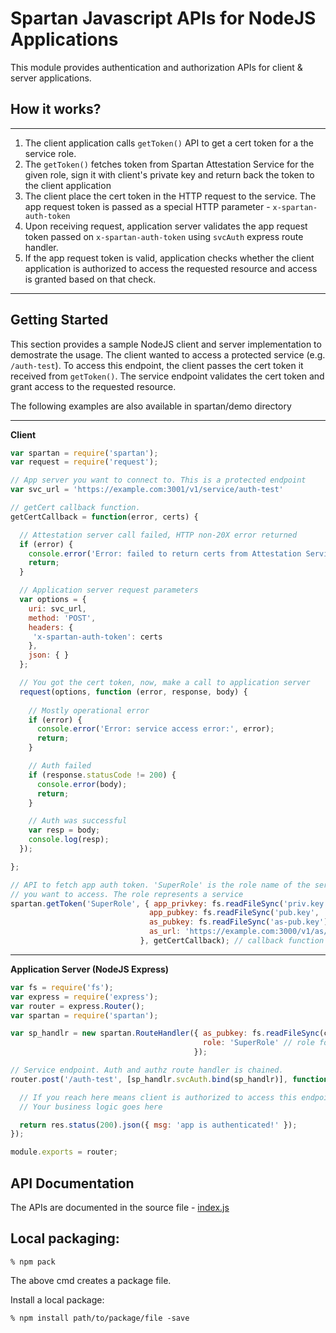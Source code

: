 # Spartan Javascript APIs for NodeJS Applications

This module provides authentication and authorization APIs for client & server applications.

## How it works?

---

1. The client application calls `getToken()` API to get a cert token for a the service role. 
2. The `getToken()` fetches token from Spartan Attestation Service for the given role, sign it with client's private key and return back the token to the client application
3. The client place the cert token in the HTTP request to the service. The app request token is passed as a special HTTP parameter - `x-spartan-auth-token`
4. Upon receiving request, application server validates the app request token passed on `x-spartan-auth-token` using `svcAuth` express route handler.
5. If the app request token is valid, application checks whether the client application is authorized to access the requested resource and access is granted based on that check.

---

## Getting Started

This section provides a sample NodeJS client and server implementation to demostrate the usage. The client wanted to access a protected service (e.g. `/auth-test`). To access this endpoint, the client passes the cert token it received from `getToken()`. The service endpoint validates the cert token and grant access to the requested resource.

The following examples are also available in spartan/demo directory

---

**Client**

```javascript
var spartan = require('spartan');
var request = require('request');

// App server you want to connect to. This is a protected endpoint
var svc_url = 'https://example.com:3001/v1/service/auth-test'

// getCert callback function.
getCertCallback = function(error, certs) {

  // Attestation server call failed, HTTP non-20X error returned
  if (error) {
    console.error('Error: failed to return certs from Attestation Service: ' + JSON.stringify(error));
    return;
  }

  // Application server request parameters
  var options = {
    uri: svc_url,
    method: 'POST',
    headers: {
     'x-spartan-auth-token': certs
    },
    json: { }
  };

  // You got the cert token, now, make a call to application server
  request(options, function (error, response, body) {
  
    // Mostly operational error
    if (error) {
      console.error('Error: service access error:', error);
      return;
    }

    // Auth failed
    if (response.statusCode != 200) {
      console.error(body);
      return;
    }

    // Auth was successful
    var resp = body;
    console.log(resp);
  });

};

// API to fetch app auth token. 'SuperRole' is the role name of the service
// you want to access. The role represents a service
spartan.getToken('SuperRole', { app_privkey: fs.readFileSync('priv.key'),  // client app private key
                               app_pubkey: fs.readFileSync('pub.key', 'utf8'), // client app public key 
                               as_pubkey: fs.readFileSync('as-pub.key'), // attestation server's public key
                               as_url: 'https://example.com:3000/v1/as/tokens' // attestation server URL
                             }, getCertCallback); // callback function

```

---

**Application Server (NodeJS Express)**

```javascript
var fs = require('fs');
var express = require('express');
var router = express.Router();
var spartan = require('spartan');

var sp_handlr = new spartan.RouteHandler({ as_pubkey: fs.readFileSync(config.asPubKey, 'utf8'),
                                           role: 'SuperRole' // role for authz
                                         });

// Service endpoint. Auth and authz route handler is chained.
router.post('/auth-test', [sp_handlr.svcAuth.bind(sp_handlr)], function(req, res) {

  // If you reach here means client is authorized to access this endpoint
  // Your business logic goes here

  return res.status(200).json({ msg: 'app is authenticated!' });
});

module.exports = router;
```

## API Documentation

The APIs are documented in the source file - [index.js][]

## Local packaging:

```
% npm pack
```

The above cmd creates a package file.
 
Install a local package:

```
% npm install path/to/package/file -save
```

[index.js]: ./index.js
